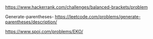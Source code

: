 https://www.hackerrank.com/challenges/balanced-brackets/problem   

Generate-parentheses- https://leetcode.com/problems/generate-parentheses/description/

https://www.spoj.com/problems/EKO/
